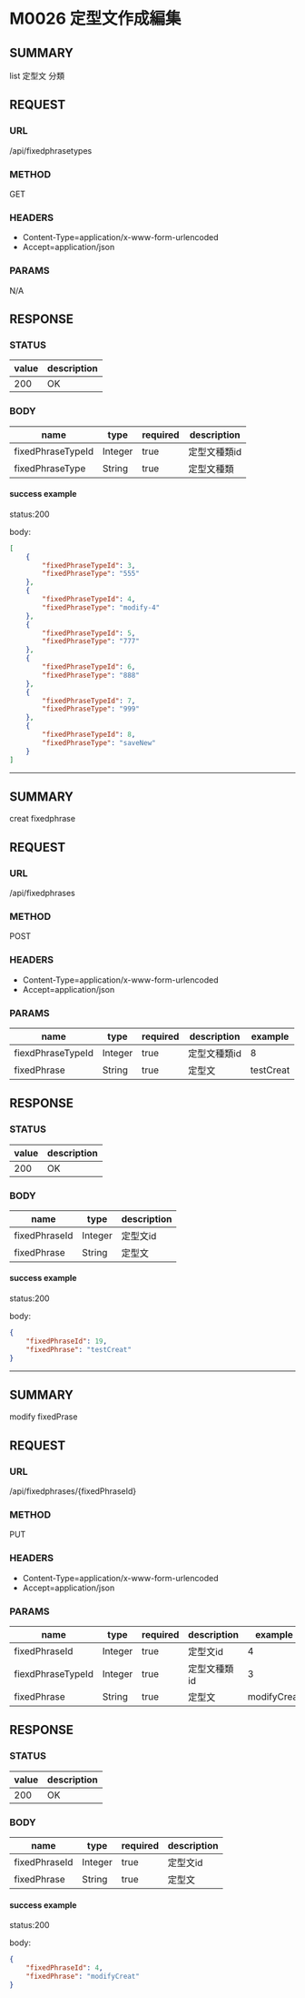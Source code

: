 # M0026 定型文作成編集

## SUMMARY

list 定型文 分類

## REQUEST

### URL

/api/fixedphrasetypes

### METHOD

GET

### HEADERS

* Content-Type=application/x-www-form-urlencoded
* Accept=application/json

### PARAMS

N/A

## RESPONSE

### STATUS

| value | description |
| ----- | -----|
| 200 | OK |

### BODY

| name | type  | required | description |
| ----- | ----- | ----- | ----- |
| fixedPhraseTypeId | Integer | true | 定型文種類id  |
| fixedPhraseType | String | true | 定型文種類 |

#### success example

status:200

body:
```json
[
    {
        "fixedPhraseTypeId": 3,
        "fixedPhraseType": "555"
    },
    {
        "fixedPhraseTypeId": 4,
        "fixedPhraseType": "modify-4"
    },
    {
        "fixedPhraseTypeId": 5,
        "fixedPhraseType": "777"
    },
    {
        "fixedPhraseTypeId": 6,
        "fixedPhraseType": "888"
    },
    {
        "fixedPhraseTypeId": 7,
        "fixedPhraseType": "999"
    },
    {
        "fixedPhraseTypeId": 8,
        "fixedPhraseType": "saveNew"
    }
]
```

* * *

## SUMMARY

creat fixedphrase

## REQUEST

### URL

/api/fixedphrases

### METHOD

POST

### HEADERS

* Content-Type=application/x-www-form-urlencoded
* Accept=application/json

### PARAMS

| name | type | required | description | example |
|----- | -----| ----- | ----- | -----|
| fiexdPhraseTypeId | Integer | true | 定型文種類id | 8 |
| fixedPhrase | String | true | 定型文 | testCreat |

## RESPONSE

### STATUS

| value | description |
| ----- | -----|
| 200 | OK |

### BODY

| name | type  | description |
| ----- | -----| ----- |
| fixedPhraseId | Integer | 定型文id |
| fixedPhrase | String | 定型文 |

#### success example

status:200

body:
```json
{
    "fixedPhraseId": 19,
    "fixedPhrase": "testCreat"
}
```
* * *

## SUMMARY

modify fixedPrase

## REQUEST

### URL
/api/fixedphrases/{fixedPhraseId}

### METHOD

PUT

### HEADERS

* Content-Type=application/x-www-form-urlencoded
* Accept=application/json

### PARAMS

| name | type | required | description | example |
|----- | -----| ----- | ----- | -----|
| fixedPhraseId | Integer | true | 定型文id | 4 |
| fiexdPhraseTypeId | Integer | true | 定型文種類id | 3 |
| fixedPhrase | String | true | 定型文 | modifyCreat |


## RESPONSE

### STATUS

| value | description |
| ----- | -----|
| 200 | OK |

### BODY

| name | type | required | description |
| ----- | ----- | ----- | ----- |
| fixedPhraseId | Integer | true | 定型文id |
| fixedPhrase | String | true | 定型文 |

#### success example

status:200

body:
```json
{
    "fixedPhraseId": 4,
    "fixedPhrase": "modifyCreat"
}
```
